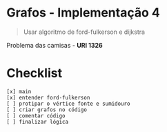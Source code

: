 # Grafos - Implementação 4
> Usar algoritmo de ford-fulkerson e dijkstra

Problema das camisas - **URI 1326**

# Checklist
    [x] main
    [x] entender ford-fulkerson
    [ ] protipar o vértice fonte e sumidouro
    [ ] criar grafos no código
    [ ] comentar código
    [ ] finalizar lógica